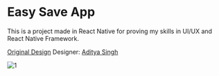 # Easy Save App
This is a project made in React Native for proving my skills in UI/UX and React Native Framework.


[Original Design](https://www.behance.net/gallery/81311133/EasySave-Money-Saving-App-UIUx)
Designer: [Aditya Singh](https://www.behance.net/adityapro)

![1](https://user-images.githubusercontent.com/20091777/119235656-9854fc80-bb01-11eb-9663-06ec36ef4fb0.jpg)
